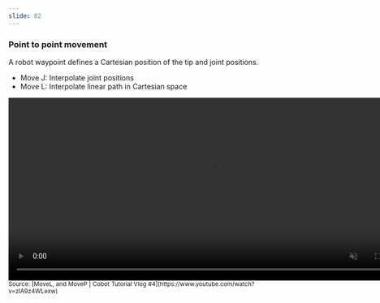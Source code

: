 ```yaml
---
slide: 02
---
```


### Point to point movement

A robot waypoint defines a Cartesian position of the tip and joint positions.

- Move J: Interpolate joint positions
- Move L: Interpolate linear path in Cartesian space

<video width="800" height="360" autoplay loop muted playsinline>
  <source src="assets/videos/move.mp4" type="video/mp4">
</video>
<small>Source: [MoveL, and MoveP | Cobot Tutorial Vlog #4](https://www.youtube.com/watch?v=zlA9z4WLexw)</small>

